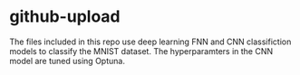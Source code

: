 # github-upload

The files included in this repo use deep learning FNN and CNN classifiction models to classify the MNIST dataset. The hyperparamters in the CNN model are tuned using Optuna. 
